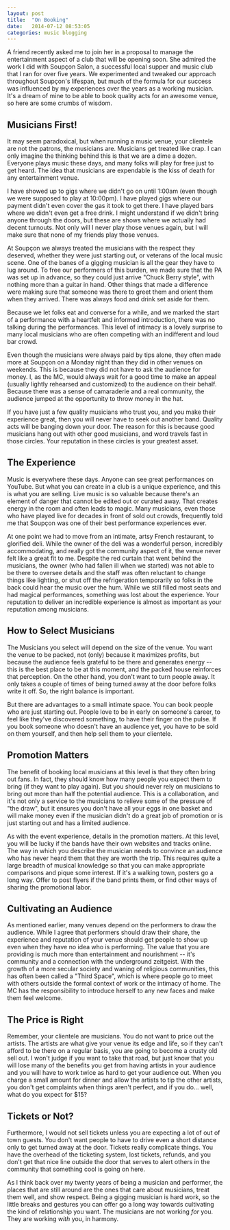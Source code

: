 ```yaml
---
layout: post
title:  "On Booking"
date:   2014-07-12 08:53:05
categories: music blogging
---
```


A friend recently asked me to join her in a proposal to manage the entertainment aspect of a club that will be opening soon.  She admired the work I did with Soupçon Salon, a successful local supper and music club that I ran for over five years.  We experimented and tweaked our approach throughout Soupçon's lifespan, but much of the formula for our success was influenced by my experiences over the years as a working musician.  It's a dream of mine to be able to book quality acts for an awesome venue, so here are some crumbs of wisdom.

## Musicians First!
It may seem paradoxical, but when running a music venue, your clientele are not the patrons, the musicians are.  Musicians get treated like crap.  I can only imagine the thinking behind this is that we are a dime a dozen.  Everyone plays music these days, and many folks will play for free just to get heard.  The idea that musicians are expendable is the kiss of death for any entertainment venue.

I have showed up to gigs where we didn't go on until 1:00am (even though we were supposed to play at 10:00pm).  I have played gigs where our payment didn't even cover the gas it took to get there.  I have played bars where we didn't even get a free drink.  I might understand if we didn't bring anyone through the doors, but these are shows where we actually had decent turnouts.  Not only will I never play those venues again, but I will make sure that none of my friends play those venues.

At Soupçon we always treated the musicians with the respect they deserved, whether they were just starting out, or veterans of the local music scene.  One of the banes of a gigging musician is all the gear they have to lug around.  To free our performers of this burden, we made sure that the PA was set up in advance, so they could just arrive "Chuck Berry style", with nothing more than a guitar in hand.  Other things that made a difference were making sure that someone was there to greet them and orient them when they arrived.  There was always food and drink set aside for them.   

Because we let folks eat and converse for a while, and we marked the start of a performance with a heartfelt and informed introduction, there was no talking during the performances.  This level of intimacy is a lovely surprise to many local musicians who are often competing with an indifferent and loud bar crowd.

Even though the musicians were always paid by tips alone, they often made more at Soupçon on a Monday night than they did in other venues on weekends.  This is because they did not have to ask the audience for money.  I, as the MC, would always wait for a good time to make an appeal (usually lightly rehearsed and customized) to the audience on their behalf.  Because there was a sense of camaraderie and a real community, the audience jumped at the opportunity to throw money in the hat.

If you have just a few quality musicians who trust you, and you make their experience great, then you will never have to seek out another band.  Quality acts will be banging down your door.  The reason for this is because good musicians hang out with other good musicians, and word travels fast in those circles.  Your reputation in these circles is your greatest asset.

## The Experience
Music is everywhere these days.  Anyone can see great performances on YouTube.  But what you can create in a club is a unique experience, and this is what you are selling.  Live music is so valuable because there's an element of danger that cannot be edited out or curated away.  That creates energy in the room and often leads to magic.  Many musicians, even those who have played live for decades in front of sold out crowds, frequently told me that Soupçon was one of their best performance experiences ever.   

At one point we had to move from an intimate, artsy French restaurant, to glorified deli.  While the owner of the deli was a wonderful person, incredibly accommodating, and really got the community aspect of it, the venue never felt like a great fit to me.  Despite the red curtain that went behind the musicians, the owner (who had fallen ill when we started) was not able to be there to oversee details and the staff was often reluctant to change things like lighting, or shut off the refrigeration temporarily so folks in the back could hear the music over the hum.  While we still filled most seats and had magical performances, something was lost about the experience.  Your reputation to deliver an incredible experience is almost as important as your reputation among musicians.

## How to Select Musicians
The Musicians you select will depend on the size of the venue.  You want the venue to be packed, not (only) because it maximizes profits, but because the audience feels grateful to be there and generates energy -- this is the best place to be at this moment, and the packed house reinforces that perception.  On the other hand, you don't want to turn people away.  It only takes a couple of times of being turned away at the door before folks write it off.  So, the right balance is important.  

But there are advantages to a small intimate space.  You can book people who are just starting out.  People love to be in early on someone's career, to feel like they've discovered something, to have their finger on the pulse.  If you book someone who doesn't have an audience yet, you have to be sold on them yourself, and then help sell them to your clientele.

## Promotion Matters
The benefit of booking local musicians at this level is that they often bring out fans.  In fact, they should know how many people you expect them to bring (if they want to play again).  But you should never rely on musicians to bring out more than half the potential audience.  This is a collaboration, and it's not only a service to the musicians to relieve some of the pressure of "the draw", but it ensures you don't have all your eggs in one basket and will make money even if the musician didn't do a great job of promotion or is just starting out and has a limited audience.

As with the event experience, details in the promotion matters.  At this level, you will be lucky if the bands have their own websites and tracks online.  The way in which you describe the musician needs to convince an audience who has never heard them that they are worth the trip.  This requires quite a large breadth of musical knowledge so that you can make appropriate comparisons and pique some interest.  If it's a walking town, posters go a long way.  Offer to post flyers if the band prints them, or find other ways of sharing the promotional labor.

## Cultivating an Audience
As mentioned earlier, many venues depend on the performers to draw the audience.  While I agree that performers should draw their share, the experience and reputation of your venue should get people to show up even when they have no idea who is performing.  The value that you are providing is much more than entertainment and nourishment -- it's community and a connection with the underground zeitgeist.  With the growth of a more secular society and waning of religious communities, this has often been called a "Third Space", which is where people go to meet with others outside the formal context of work or the intimacy of home.  The MC has the responsibility to introduce herself to any new faces and make them feel welcome.

## The Price is Right
Remember, your clientele are musicians.  You do not want to price out the artists.  The artists are what give your venue its edge and life, so if they can't afford to be there on a regular basis, you are going to become a crusty old sell out. I won't judge if you want to take that road, but just know that you will lose many of the benefits you get from having artists in your audience and you will have to work twice as hard to get your audience out.  When you charge a small amount for dinner and allow the artists to tip the other artists, you don't get complaints when things aren't perfect, and if you do... well, what do you expect for $15?

## Tickets or Not?
Furthermore, I would not sell tickets unless you are expecting a lot of out of town guests.  You don't want people to have to drive even a short distance only to get turned away at the door.  Tickets really complicate things.  You have the overhead of the ticketing system, lost tickets, refunds, and you don't get that nice line outside the door that serves to alert others in the community that something cool is going on here.

As I think back over my twenty years of being a musician and performer, the places that are still around are the ones that care about musicians, treat them well, and show respect.  Being a gigging musician is hard work, so the little breaks and gestures you can offer go a long way towards cultivating the kind of relationship you want.  The musicians are not working _for_ you.  They are working _with_ you, in harmony.

